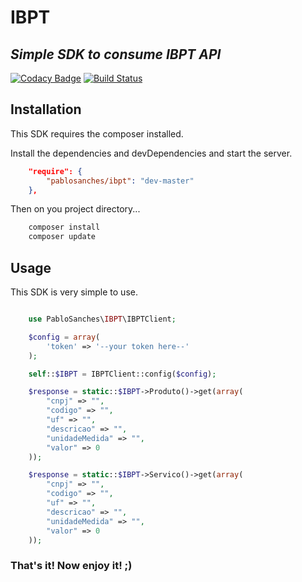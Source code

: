 # IBPT
## _Simple SDK to consume IBPT API_

[![Codacy Badge](https://app.codacy.com/project/badge/Grade/aa64468438794c309b673ce83739f3a8)](https://www.codacy.com/gh/pablosanches/ibpt/dashboard?utm_source=github.com&amp;utm_medium=referral&amp;utm_content=pablosanches/ibpt&amp;utm_campaign=Badge_Grade)
[![Build Status](https://travis-ci.org/pablosanches/ibpt.svg?branch=master)](https://travis-ci.org/pablosanches/ibpt)

## Installation

This SDK requires the composer installed.

Install the dependencies and devDependencies and start the server.

```json
    "require": {
        "pablosanches/ibpt": "dev-master"
    },
```

Then on you project directory...

```sh
    composer install
    composer update
```

## Usage

This SDK is very simple to use.

```php

    use PabloSanches\IBPT\IBPTClient;

    $config = array(
        'token' => '--your token here--'
    );

    self::$IBPT = IBPTClient::config($config);

    $response = static::$IBPT->Produto()->get(array(
        "cnpj" => "",
        "codigo" => "",
        "uf" => "",
        "descricao" => "",
        "unidadeMedida" => "",
        "valor" => 0
    ));

    $response = static::$IBPT->Servico()->get(array(
        "cnpj" => "",
        "codigo" => "",
        "uf" => "",
        "descricao" => "",
        "unidadeMedida" => "",
        "valor" => 0
    ));
```

### That's it! Now enjoy it! ;)
